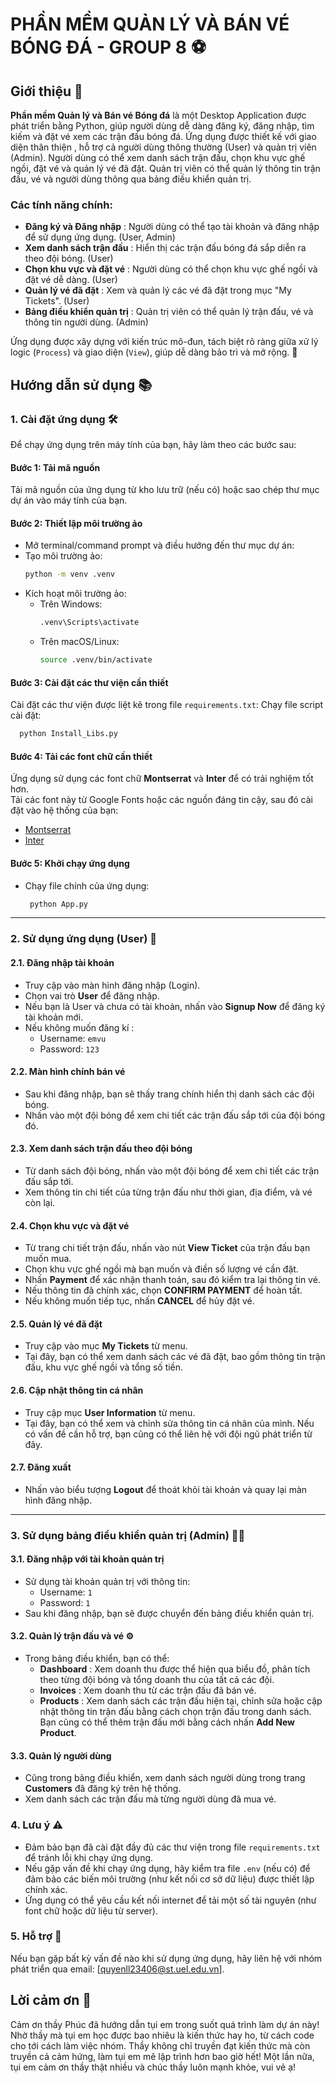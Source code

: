 # PHẦN MỀM QUẢN LÝ VÀ BÁN VÉ BÓNG ĐÁ - GROUP 8 ⚽

## Giới thiệu 📖

**Phần mềm Quản lý và Bán vé Bóng đá** là một Desktop Application được phát triển bằng Python, giúp người dùng dễ dàng đăng ký, đăng nhập, tìm kiếm và đặt vé xem các trận đấu bóng đá. Ứng dụng được thiết kế với giao diện thân thiện , hỗ trợ cả người dùng thông thường (User) và quản trị viên (Admin). Người dùng có thể xem danh sách trận đấu, chọn khu vực ghế ngồi, đặt vé và quản lý vé đã đặt. Quản trị viên có thể quản lý thông tin trận đấu, vé và người dùng thông qua bảng điều khiển quản trị.

### Các tính năng chính:
- **Đăng ký và Đăng nhập** : Người dùng có thể tạo tài khoản và đăng nhập để sử dụng ứng dụng. (User, Admin)
- **Xem danh sách trận đấu** : Hiển thị các trận đấu bóng đá sắp diễn ra theo đội bóng. (User)
- **Chọn khu vực và đặt vé** : Người dùng có thể chọn khu vực ghế ngồi và đặt vé dễ dàng. (User)
- **Quản lý vé đã đặt** : Xem và quản lý các vé đã đặt trong mục "My Tickets". (User)
- **Bảng điều khiển quản trị** : Quản trị viên có thể quản lý trận đấu, vé và thông tin người dùng. (Admin)

Ứng dụng được xây dựng với kiến trúc mô-đun, tách biệt rõ ràng giữa xử lý logic (`Process`) và giao diện (`View`), giúp dễ dàng bảo trì và mở rộng. 🚀

## Hướng dẫn sử dụng 📚

### 1. Cài đặt ứng dụng 🛠️

Để chạy ứng dụng trên máy tính của bạn, hãy làm theo các bước sau:

#### Bước 1: Tải mã nguồn 
Tải mã nguồn của ứng dụng từ kho lưu trữ (nếu có) hoặc sao chép thư mục dự án vào máy tính của bạn.

#### Bước 2: Thiết lập môi trường ảo 
- Mở terminal/command prompt và điều hướng đến thư mục dự án:
- Tạo môi trường ảo:
  ```bash
  python -m venv .venv
  ```
- Kích hoạt môi trường ảo:
  - Trên Windows:
    ```bash
    .venv\Scripts\activate
    ```
  - Trên macOS/Linux:
    ```bash
    source .venv/bin/activate
    ```

#### Bước 3: Cài đặt các thư viện cần thiết 
Cài đặt các thư viện được liệt kê trong file `requirements.txt`:
Chạy file script cài đặt:
  ```bash
    python Install_Libs.py
  ```

#### Bước 4: Tải các font chữ cần thiết 
Ứng dụng sử dụng các font chữ **Montserrat** và **Inter** để có trải nghiệm tốt hơn.  
Tải các font này từ Google Fonts hoặc các nguồn đáng tin cậy, sau đó cài đặt vào hệ thống của bạn:
- [Montserrat](https://fonts.google.com/specimen/Montserrat) 
- [Inter](https://fonts.google.com/specimen/Inter) 

#### Bước 5: Khởi chạy ứng dụng 
- Chạy file chính của ứng dụng:
  ```bash
   python App.py
  ```

---

### 2. Sử dụng ứng dụng (User) 👤

#### 2.1. Đăng nhập tài khoản 
- Truy cập vào màn hình đăng nhập (Login).
- Chọn vai trò **User** để đăng nhập.
- Nếu bạn là User và chưa có tài khoản, nhấn vào **Signup Now** để đăng ký tài khoản mới. 
- Nếu không muốn đăng kí :
  - Username: `emvu`  
  - Password: `123`  

#### 2.2. Màn hình chính bán vé 
- Sau khi đăng nhập, bạn sẽ thấy trang chính hiển thị danh sách các đội bóng.
- Nhấn vào một đội bóng để xem chi tiết các trận đấu sắp tới của đội bóng đó.

#### 2.3. Xem danh sách trận đấu theo đội bóng 
- Từ danh sách đội bóng, nhấn vào một đội bóng để xem chi tiết các trận đấu sắp tới.
- Xem thông tin chi tiết của từng trận đấu như thời gian, địa điểm, và vé còn lại.

#### 2.4. Chọn khu vực và đặt vé
- Từ trang chi tiết trận đấu, nhấn vào nút **View Ticket** của trận đấu bạn muốn mua.
- Chọn khu vực ghế ngồi mà bạn muốn và điền số lượng vé cần đặt.
- Nhấn **Payment** để xác nhận thanh toán, sau đó kiểm tra lại thông tin vé.
- Nếu thông tin đã chính xác, chọn **CONFIRM PAYMENT**  để hoàn tất.
- Nếu không muốn tiếp tục, nhấn **CANCEL** để hủy đặt vé.

#### 2.5. Quản lý vé đã đặt
- Truy cập vào mục **My Tickets** từ menu.
- Tại đây, bạn có thể xem danh sách các vé đã đặt, bao gồm thông tin trận đấu, khu vực ghế ngồi và tổng số tiền.

#### 2.6. Cập nhật thông tin cá nhân 
- Truy cập mục **User Information** từ menu.
- Tại đây, bạn có thể xem và chỉnh sửa thông tin cá nhân của mình. Nếu có vấn đề cần hỗ trợ, bạn cũng có thể liên hệ với đội ngũ phát triển từ đây.

#### 2.7. Đăng xuất 
- Nhấn vào biểu tượng **Logout** để thoát khỏi tài khoản và quay lại màn hình đăng nhập.

---

### 3. Sử dụng bảng điều khiển quản trị (Admin) 🧑‍💼

#### 3.1. Đăng nhập với tài khoản quản trị 
- Sử dụng tài khoản quản trị với thông tin:  
  - Username: `1`  
  - Password: `1`  
- Sau khi đăng nhập, bạn sẽ được chuyển đến bảng điều khiển quản trị.

#### 3.2. Quản lý trận đấu và vé ⚙
- Trong bảng điều khiển, bạn có thể:  
  - **Dashboard** : Xem doanh thu được thể hiện qua biểu đồ, phân tích theo từng đội bóng và tổng doanh thu của tất cả các đội.  
  - **Invoices** : Xem doanh thu từ các trận đấu đã bán vé.  
  - **Products** : Xem danh sách các trận đấu hiện tại, chỉnh sửa hoặc cập nhật thông tin trận đấu bằng cách chọn trận đấu trong danh sách. Bạn cũng có thể thêm trận đấu mới bằng cách nhấn **Add New Product**.

#### 3.3. Quản lý người dùng
- Cũng trong bảng điều khiển, xem danh sách người dùng trong trang **Customers** đã đăng ký trên hệ thống.
- Xem danh sách các trận đấu mà từng người dùng đã mua vé.

### 4. Lưu ý ⚠️
- Đảm bảo bạn đã cài đặt đầy đủ các thư viện trong file `requirements.txt` để tránh lỗi khi chạy ứng dụng.
- Nếu gặp vấn đề khi chạy ứng dụng, hãy kiểm tra file `.env` (nếu có) để đảm bảo các biến môi trường (như kết nối cơ sở dữ liệu) được thiết lập chính xác.
- Ứng dụng có thể yêu cầu kết nối internet để tải một số tài nguyên (như font chữ hoặc dữ liệu từ server).

### 5. Hỗ trợ 📧
Nếu bạn gặp bất kỳ vấn đề nào khi sử dụng ứng dụng, hãy liên hệ với nhóm phát triển qua email: [quyenll23406@st.uel.edu.vn].

## Lời cảm ơn 💖
Cảm ơn thầy Phúc đã hướng dẫn tụi em trong suốt quá trình làm dự án này!  Nhờ thầy mà tụi em học được bao nhiêu là kiến thức hay ho, từ cách code cho tới cách làm việc nhóm. Thầy không chỉ truyền đạt kiến thức mà còn truyền cả cảm hứng, làm tụi em mê lập trình hơn bao giờ hết! Một lần nữa, tụi em cảm ơn thầy thật nhiều và chúc thầy luôn mạnh khỏe, vui vẻ ạ!